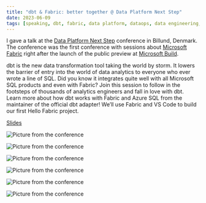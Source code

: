```yaml
---
title: "dbt & Fabric: better together @ Data Platform Next Step"
date: 2023-06-09
tags: [speaking, dbt, fabric, data platform, dataops, data engineering, data analytics,  data warehouse, data lake]
---
```


I gave a talk at the [Data Platform Next Step](https://dataplatformnextstep.com/breakout-sessions/) conference in Billund, Denmark. The conference was the first conference with sessions about [Microsoft Fabric](https://www.microsoft.com/microsoft-fabric) right after the launch of the public preview at [Microsoft Build](https://build.microsoft.com/).

dbt is the new data transformation tool taking the world by storm. It lowers the barrier of entry into the world of data analytics to everyone who ever wrote a line of SQL. Did you know it integrates quite well with all Microsoft SQL products and even with Fabric? Join this session to follow in the footsteps of thousands of analytics engineers and fall in love with dbt. Learn more about how dbt works with Fabric and Azure SQL from the maintainer of the official dbt adapter! We’ll use Fabric and VS Code to build our first Hello Fabric project.

[Slides](https://sessionize.com/download/ldarfeu~7yiuiC3XJmuLE8nn3Rk5Ke.pdf~Data%20Platform%20Next%20Step%20dbt%20Synapse%20Fabric.pdf)

![Picture from the conference](/img/dpnextstep/01.jpg)

![Picture from the conference](/img/dpnextstep/02.jpg)

![Picture from the conference](/img/dpnextstep/03.jpg)

![Picture from the conference](/img/dpnextstep/04.jpg)

![Picture from the conference](/img/dpnextstep/05.jpg)

![Picture from the conference](/img/dpnextstep/06.jpg)
